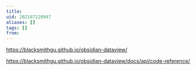 ```yaml
---
title: 
uid: 202107220947
aliases: []
tags: []
from: 
---
```

https://blacksmithgu.github.io/obsidian-dataview/

https://blacksmithgu.github.io/obsidian-dataview/docs/api/code-reference/